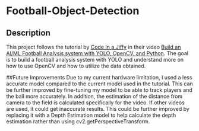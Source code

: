 # Football-Object-Detection

## Description
This project follows the tutorial by [Code In a Jiffy](https://www.youtube.com/@codeinajiffy) in their video [Build an AI/ML Football Analysis system with YOLO, OpenCV, and Python](https://youtu.be/neBZ6huolkg?si=Efj-YhWzZoyq3m3p). The goal is to build a football analysis system with YOLO and understand more on how to use OpenCV and how to utilize the data obtained.

##Future Improvements
Due to my current hardware limitation, I used a less accurate model compared to the current model used in the tutorial. This can be further improved by fine-tuning my model to be able to track players and the ball more accurately.
In addition, the estimation of the distance from camera to the field is calculated specifically for the video. If other videos are used, it could get inaccurate results. This could be further improved by replacing it with a Depth Estimation model to help calculate the depth estimation rather than using cv2.getPerspectiveTransform.

